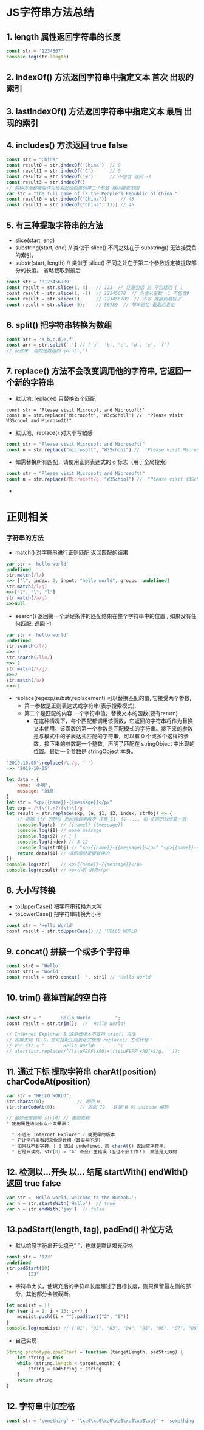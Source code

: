 # JS字符串方法总结

## 1. length 属性返回字符串的长度
```js
const str = '1234567'
console.log(str.length)
```

## 2. indexOf()     方法返回字符串中指定文本 首次 出现的索引
## 3. lastIndexOf() 方法返回字符串中指定文本 最后 出现的索引
## 4. includes()    方法返回 true false
```js
const str = "China"
const result0 = str.indexOf('China')  // 0
const result1 = str.indexOf('C')      // 0
const result2 = str.indexOf('w')      // 不包含 返回 -1
const result3 = str.indexOf()
// 两种方法都接受作为检索起始位置的第二个参数 缩小搜查范围
var str = "The full name of is the People's Republic of China."
const result0 = str.indexOf("China"))     // 45   
const result1 = str.indexOf("China", 11)) // 45

```

## 5. 有三种提取字符串的方法
- slice(start, end)
- substring(start, end) // 类似于 slice() 不同之处在于 substring() 无法接受负的索引。
- substr(start, length) // 类似于 slice() 不同之处在于第二个参数规定被提取部分的长度。 省略截取到最后
```js
const str = '0123456789'
const result = str.slice(1, 4)   // 123  // 注意包括 前 不包括后 [ )
cosnt result = str.slice(1, -1)  // 12345678  // 负值从左数 -1 不包含9
const result = str.slice(1);     // 123456789  // 不写 就接到最后了  
const result = str.slice(-5);    // 56789  // 简单记忆 截取后五位 
```

## 6. split() 把字符串转换为数组
```js
const str = 'a,b,c,d,e,f'
const arr = str.split(',') // ['a', 'b', 'c', 'd', 'e', 'f']
// 反过来  用的是数组的 join(',') 
```

## 7. replace() 方法不会改变调用他的字符串, 它返回一个新的字符串
- 默认地, replace() 只替换首个匹配
```
const str = 'Please visit Microcoft and Microcoft!'
const n = str.replace('Microcoft', 'W3cScholl') //  "Please visit W3School and Microsoft!"
```
- 默认地，replace() 对大小写敏感
```js
const str = "Please visit Microsoft and Microsoft!" 
const n = str.replace("microsoft", "W3School") //  "Please visit Microsoft and Microsoft!"
```
- 如需替换所有匹配，请使用正则表达式的 g 标志（用于全局搜索)
```js
const str = "Please visit Microsoft and Microsoft!" 
const n = str.replace(/Microsoft/g, "W3School") //  "Please visit W3School and W3School!"
```
- 
# 正则相关
### 字符串的方法
- match()
对字符串进行正则匹配 返回匹配的结果
```js
var str = 'hello world'
undefined
str.match(/l/)
=>> ["l", index: 2, input: "hello world", groups: undefined]
str.match(/l/g)
=>>["l", "l", "l"]
str.match(/a/g)
=>>null
```
- search()
返回第一个满足条件的匹配结果在整个字符串中的位置 , 如果没有任何匹配, 返回 -1
```js
var str = 'hello world'
undefined
str.search(/l/)
=>> 2
str.search(/llo/)
=>> 2
str.match(/l/g)
=>>2
str.match(/a/)
=>>-1
```

- replace(regexp/substr,replacement)
可以替换匹配的值, 它接受两个参数,
    - 第一参数是正则表达式或字符串(表示搜索模式), 
    - 第二个是匹配的内容 一个字符串值。替换文本的函数(要有return)
        - 在这种情况下，每个匹配都调用该函数，它返回的字符串将作为替换文本使用。该函数的第一个参数是匹配模式的字符串。接下来的参数是与模式中的子表达式匹配的字符串，可以有 0 个或多个这样的参数。接下来的参数是一个整数，声明了匹配在 stringObject 中出现的位置。最后一个参数是 stringObject 本身。


```js
'2019.10.05'.replace(/\./g, '-')
=>> '2019-10-05'

let data = {
    name: '小明',
    message: '消息'
}
let str = "<p>{{name}}-{{message}}</p>"
let exp = /\{\{(.+?)(\})\}/g
let result = str.replace(exp, (a, $1, $2, index, strObj) => {
    // 根据 str 的特征 此回调调用两次 注意 $1, $2 .... 和 正则的分组要一致
    console.log(a)  // {{name}} {{message}}
    console.log($1) // name message
    console.log($2) // } }
    console.log(index) // 3 12
    console.log(strObj) // "<p>{{name}}-{{message}}</p>" "<p>{{name}}-{{message}}</p>"
    return data[$1] // 返回值就是要替换的
})
console.log(str)    // <p>{{name}}-{{message}}</p>
console.log(result) // <p>小明-消息</p>
```

## 8. 大小写转换 
- toUpperCase() 把字符串转换为大写
- toLowerCase() 把字符串转换为小写
```js
const str = 'Hello World'
cosnt result = str.toUpperCase() // 'HELLO WORLD'
```

## 9. concat() 拼接一个或多个字符串

```js
const str0 = 'Hello'
cosnt str1 = 'World'
const result = str0.concat(' ', str1) // 'Hello World'
```

## 10. trim() 截掉首尾的空白符
```js
 
const str = "       Hello World!        ";
cosnt result = str.trim();  //  Hello World!

// Internet Explorer 8 或更低版本不支持 trim() 方法 
// 如需支持 IE 8，您可搭配正则表达式使用 replace() 方法代替：
// var str = "       Hello World!        ";
// alert(str.replace(/^[\s\uFEFF\xA0]+|[\s\uFEFF\xA0]+$/g, ''));
```

## 11. 通过下标 提取字符串 charAt(position) charCodeAt(position)
```js
var str = "HELLO WORLD";
str.charAt(0);            // 返回 H
str.charCodeAt(0);         // 返回 72   这是'H'的 unicode 编码

// 最好还是使用 str[0] // 更加直观
* 使用属性访问有点不太靠谱：

  * 不适用 Internet Explorer 7 或更早的版本
  * 它让字符串看起来像是数组（其实并不是）
  * 如果找不到字符，[ ] 返回 undefined，而 charAt() 返回空字符串。
  * 它是只读的。str[0] = "A" 不会产生错误（但也不会工作！） 赋值是无效的
```

## 12. 检测以...开头 以... 结尾 startWith() endWith() 返回 true false
```js
var str = 'Hello world, welcome to the Runoob.';
var n = str.startsWith('Hello')  // true
var n = str.endWith('jay')  // false
```
## 13.padStart(length, tag), padEnd() 补位方法 
- 默认给原字符串开头填充“ ”，也就是默认填充空格
```js
const str = '123'
undefined
str.padStart(10)
"       123"
```
- 字符串太长，使填充后的字符串长度超过了目标长度，则只保留最左侧的部分，其他部分会被截断。

```js
let monList = []
for (var i = 1; i < 13; i++) {
    monList.push((i + "").padStart("2", "0"))
}
console.log(monList) // ["01", "02", "03", "04", "05", "06", "07", "08", "09", "10", "11", "12"]

```
- 自己实现
```js
String.prototype.zpadStart = function (targetLength, padString) {
    let string = this
    while (string.length < targetLength) {
        string = padString + string
    }
    return string
}
```
## 12. 字符串中加空格
```js
const str = 'something' + '\xa0\xa0\xa0\xa0\xa0\xa0\xa0' + 'something';
```

